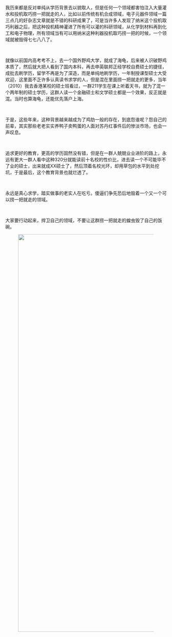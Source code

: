 <p>我历来都是反对单纯从学历背景去以貌取人，但是任何一个领域都害怕注入大量灌水和投机取巧捞一把就走的人，比如以前传统有机合成领域，电子元器件领域一篇三点几的好杂志文章就是不错的科研成果了，可是当许多人发现了纳米这个投机取巧利器之后，把这种投机精神灌进了所有可以灌的科研领域，从化学到材料再到化工和电子物理，所有领域当有可以用纳米这种利器投机取巧捞一把的时候，一个领域就被毁得七七八八了。</p><p><br></p><p>就像以前国内高考考不上，去一个国外野鸡大学，就成了海龟，后来被人识破野鸡本质了，然后就大把人看到了国内本科，再去申英联邦正经学校自费硕士的捷径，成批去刷学历，留学不再是为了深造，而是单纯地刷学历，一年制授课型硕士大受欢迎，这里面不乏许多认真读书求学的人，但是混在里面捞一把就走的更多，当年（2010）我去香港某校的硕士班看过，一群211学生在课上听着天书，就为了混一个两年制的硕士学历，这群人读一个金融硕士和文学硕士都是一个效果，反正就是混。当时也算海龟，还能优先落户上海。</p><p><br></p><p>于是，这些年来，这种背景越来越成为了鸡肋一般的存在，到底怨谁呢？怨自己的前辈，其实那些老老实实养鸭子卖鸭蛋的人面对苏丹红事件后的惨淡市场，也会一声叹息。</p><p><br></p><p>追求更好的教育，更高的学历固然没有错，但是在一群人兢兢业业进阶的路上，永远有更大一群人看中这种320分就能读前十名校的性价比，进去读一个不可能毕不了业的硕士，出来就成XX硕士了，然后顶着名校光环，却用草包的水平到处挖坑，于是最后，这个教育背景也就烂透了。</p><p><br></p><p>永远是真心求学，踏实做事的老实人在吃亏。傻逼们争先恐后地毁着一个又一个可以捞一把就走的领域。</p><p><br></p><p>大家要行动起来，捍卫自己的领域，不要让这群捞一把就走的蝗虫毁了自己的饭碗。</p><figure data-size="normal"><img src="https://pic1.zhimg.com/v2-534621ff814a2483c1e6d01a516969f4_b.jpg" data-rawwidth="1242" data-rawheight="2154" data-size="normal" class="origin_image zh-lightbox-thumb" width="1242" data-original="https://pic1.zhimg.com/v2-534621ff814a2483c1e6d01a516969f4_r.jpg"></figure><p></p>